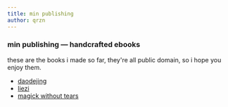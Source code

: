 ```yaml
---
title: min publishing
author: qrzn
---
```


### min publishing &mdash; handcrafted ebooks

these are the books i made so far, they're all public domain, so i hope you enjoy them.

* [daodejing](/min/ttk/ttk.epub)
* [liezi](/min/ld/ld.epub)
* [magick without tears](/min/mwt/mwt.epub)